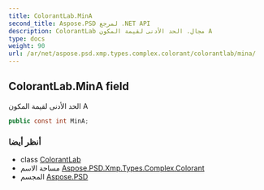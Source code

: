```yaml
---
title: ColorantLab.MinA
second_title: Aspose.PSD لمرجع .NET API
description: ColorantLab مجال. الحد الأدنى لقيمة المكون A
type: docs
weight: 90
url: /ar/net/aspose.psd.xmp.types.complex.colorant/colorantlab/mina/
---
```

## ColorantLab.MinA field

الحد الأدنى لقيمة المكون A

```csharp
public const int MinA;
```

### أنظر أيضا

* class [ColorantLab](../)
* مساحة الاسم [Aspose.PSD.Xmp.Types.Complex.Colorant](../../colorantlab/)
* المجسم [Aspose.PSD](../../../)


